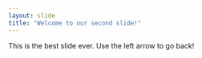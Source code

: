 ```yaml
---
layout: slide
title: "Welcome to our second slide!"
---
```

This is the best slide ever.
Use the left arrow to go back!
